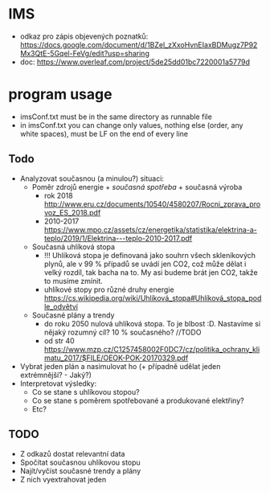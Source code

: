 # IMS
* odkaz pro zápis objevených poznatků: https://docs.google.com/document/d/1BZel_zXxoHvnEIaxBDMugz7P92Mx3QtE-5Gqel-FeVg/edit?usp=sharing
* doc: https://www.overleaf.com/project/5de25dd01bc7220001a5779d
# program usage
* imsConf.txt must be in the same directory as runnable file
* in imsConf.txt you can change only values, nothing else (order, any white spaces), must be LF on the end of every line
## Todo
* Analyzovat současnou (a minulou?) situaci:
    * Poměr zdrojů energie + *současná spotřeba* + současná výroba
        * rok 2018 http://www.eru.cz/documents/10540/4580207/Rocni_zprava_provoz_ES_2018.pdf
        * 2010-2017 https://www.mpo.cz/assets/cz/energetika/statistika/elektrina-a-teplo/2019/1/Elektrina---teplo-2010-2017.pdf
    * Současná uhlíková stopa
        * !!! Uhlíková stopa je definovaná jako souhrn všech skleníkových plynů, ale v 99 % případů se uvádí jen CO2, což může dělat i velký rozdíl, tak bacha na to. My asi budeme brát jen CO2, takže to musíme zmínit.
        * uhlíkové stopy pro různé druhy energie https://cs.wikipedia.org/wiki/Uhlíková_stopa#Uhlíková_stopa_podle_odvětví
    * Současné plány a trendy
        * do roku 2050 nulová uhlíková stopa. To je blbost :D. Nastavíme si nějaký rozumný cíl? 10 % současného? //TODO 
        * od str 40 https://www.mzp.cz/C1257458002F0DC7/cz/politika_ochrany_klimatu_2017/$FILE/OEOK-POK-20170329.pdf
* Vybrat jeden plán a nasimulovat ho (+ případně udělat jeden extrémnější? - Jaký?)
* Interpretovat výsledky: 
    * Co se stane s uhlíkovou stopou?
    * Co se stane s poměrem spotřebované a produkované elektřiny?
    * Etc? 
    
    
    
## TODO
* Z odkazů dostat relevantní data
* Spočítat současnou uhlíkovou stopu
* Najít/vyčíst současné trendy a plány 
* Z nich vyextrahovat jeden


